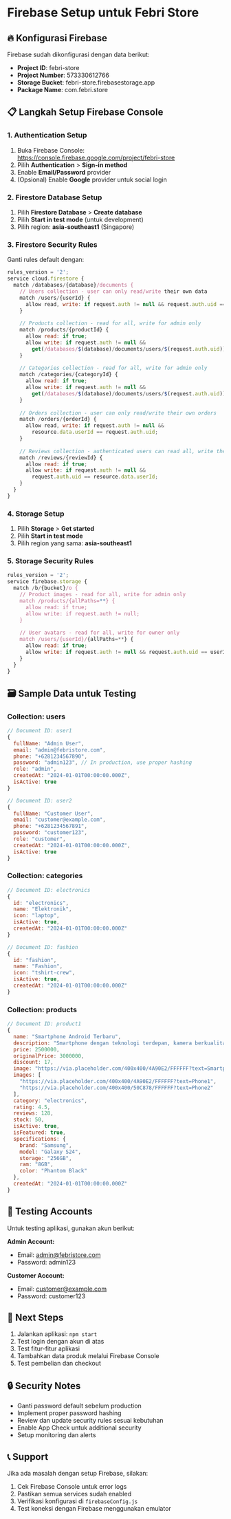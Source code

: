 # Firebase Setup untuk Febri Store

## 🔥 Konfigurasi Firebase

Firebase sudah dikonfigurasi dengan data berikut:
- **Project ID**: febri-store
- **Project Number**: 573330612766
- **Storage Bucket**: febri-store.firebasestorage.app
- **Package Name**: com.febri.store

## 📋 Langkah Setup Firebase Console

### 1. Authentication Setup
1. Buka Firebase Console: https://console.firebase.google.com/project/febri-store
2. Pilih **Authentication** > **Sign-in method**
3. Enable **Email/Password** provider
4. (Opsional) Enable **Google** provider untuk social login

### 2. Firestore Database Setup
1. Pilih **Firestore Database** > **Create database**
2. Pilih **Start in test mode** (untuk development)
3. Pilih region: **asia-southeast1** (Singapore)

### 3. Firestore Security Rules
Ganti rules default dengan:

```javascript
rules_version = '2';
service cloud.firestore {
  match /databases/{database}/documents {
    // Users collection - user can only read/write their own data
    match /users/{userId} {
      allow read, write: if request.auth != null && request.auth.uid == userId;
    }
    
    // Products collection - read for all, write for admin only
    match /products/{productId} {
      allow read: if true;
      allow write: if request.auth != null && 
        get(/databases/$(database)/documents/users/$(request.auth.uid)).data.role == 'admin';
    }
    
    // Categories collection - read for all, write for admin only
    match /categories/{categoryId} {
      allow read: if true;
      allow write: if request.auth != null && 
        get(/databases/$(database)/documents/users/$(request.auth.uid)).data.role == 'admin';
    }
    
    // Orders collection - user can only read/write their own orders
    match /orders/{orderId} {
      allow read, write: if request.auth != null && 
        resource.data.userId == request.auth.uid;
    }
    
    // Reviews collection - authenticated users can read all, write their own
    match /reviews/{reviewId} {
      allow read: if true;
      allow write: if request.auth != null && 
        request.auth.uid == resource.data.userId;
    }
  }
}
```

### 4. Storage Setup
1. Pilih **Storage** > **Get started**
2. Pilih **Start in test mode**
3. Pilih region yang sama: **asia-southeast1**

### 5. Storage Security Rules
```javascript
rules_version = '2';
service firebase.storage {
  match /b/{bucket}/o {
    // Product images - read for all, write for admin only
    match /products/{allPaths=**} {
      allow read: if true;
      allow write: if request.auth != null;
    }
    
    // User avatars - read for all, write for owner only
    match /users/{userId}/{allPaths=**} {
      allow read: if true;
      allow write: if request.auth != null && request.auth.uid == userId;
    }
  }
}
```

## 🗃️ Sample Data untuk Testing

### Collection: users
```javascript
// Document ID: user1
{
  fullName: "Admin User",
  email: "admin@febristore.com",
  phone: "+6281234567890",
  password: "admin123", // In production, use proper hashing
  role: "admin",
  createdAt: "2024-01-01T00:00:00.000Z",
  isActive: true
}

// Document ID: user2
{
  fullName: "Customer User",
  email: "customer@example.com",
  phone: "+6281234567891",
  password: "customer123",
  role: "customer",
  createdAt: "2024-01-01T00:00:00.000Z",
  isActive: true
}
```

### Collection: categories
```javascript
// Document ID: electronics
{
  id: "electronics",
  name: "Elektronik",
  icon: "laptop",
  isActive: true,
  createdAt: "2024-01-01T00:00:00.000Z"
}

// Document ID: fashion
{
  id: "fashion",
  name: "Fashion",
  icon: "tshirt-crew",
  isActive: true,
  createdAt: "2024-01-01T00:00:00.000Z"
}
```

### Collection: products
```javascript
// Document ID: product1
{
  name: "Smartphone Android Terbaru",
  description: "Smartphone dengan teknologi terdepan, kamera berkualitas tinggi, dan performa yang luar biasa.",
  price: 2500000,
  originalPrice: 3000000,
  discount: 17,
  image: "https://via.placeholder.com/400x400/4A90E2/FFFFFF?text=Smartphone",
  images: [
    "https://via.placeholder.com/400x400/4A90E2/FFFFFF?text=Phone1",
    "https://via.placeholder.com/400x400/50C878/FFFFFF?text=Phone2"
  ],
  category: "electronics",
  rating: 4.5,
  reviews: 128,
  stock: 50,
  isActive: true,
  isFeatured: true,
  specifications: {
    brand: "Samsung",
    model: "Galaxy S24",
    storage: "256GB",
    ram: "8GB",
    color: "Phantom Black"
  },
  createdAt: "2024-01-01T00:00:00.000Z"
}
```

## 🚀 Testing Accounts

Untuk testing aplikasi, gunakan akun berikut:

**Admin Account:**
- Email: admin@febristore.com
- Password: admin123

**Customer Account:**
- Email: customer@example.com
- Password: customer123

## 📱 Next Steps

1. Jalankan aplikasi: `npm start`
2. Test login dengan akun di atas
3. Test fitur-fitur aplikasi
4. Tambahkan data produk melalui Firebase Console
5. Test pembelian dan checkout

## 🔒 Security Notes

- Ganti password default sebelum production
- Implement proper password hashing
- Review dan update security rules sesuai kebutuhan
- Enable App Check untuk additional security
- Setup monitoring dan alerts

## 📞 Support

Jika ada masalah dengan setup Firebase, silakan:
1. Cek Firebase Console untuk error logs
2. Pastikan semua services sudah enabled
3. Verifikasi konfigurasi di `firebaseConfig.js`
4. Test koneksi dengan Firebase menggunakan emulator